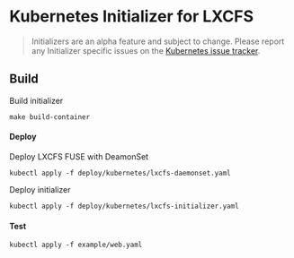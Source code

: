 # Kubernetes Initializer for LXCFS

> Initializers are an alpha feature and subject to change. Please report any Initializer specific issues on the [Kubernetes issue tracker](https://github.com/kubernetes/kubernetes/issues).

## Build

Build initializer

```
make build-container
```

#### Deploy  

Deploy LXCFS FUSE with DeamonSet

```
kubectl apply -f deploy/kubernetes/lxcfs-daemonset.yaml
```

Deploy initializer

```
kubectl apply -f deploy/kubernetes/lxcfs-initializer.yaml
```

#### Test

```
kubectl apply -f example/web.yaml
```

